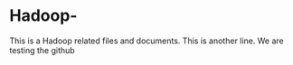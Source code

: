 # Hadoop-
This is a Hadoop related files and documents.
This is another line.
We are testing the github
